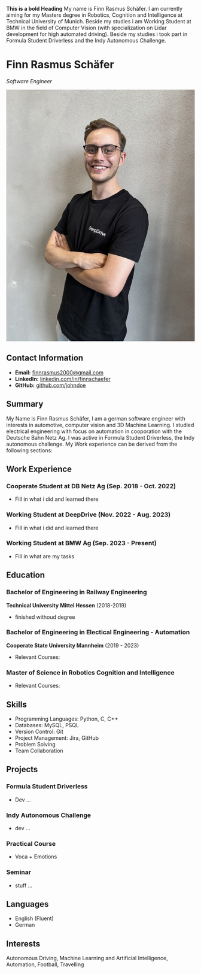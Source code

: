 **This is a bold Heading**
My name is Finn Rasmus Schäfer. I am currently aiming for my Masters degree in Robotics, Cognition and Intelligence at Technical University of Munich. Beside my studies i am Working Student at BMW in the field of Computer Vision (with specialization on Lidar development for high automated driving). Beside my studies i took part in Formula Student Driverless and the Indy Autonomous Challenge. 

# Finn Rasmus Schäfer
*Software Engineer*

![Profile Picture](img/Finn.jpg)

## Contact Information
- **Email:** finnrasmus2000@gmail.com
- **LinkedIn:** [linkedin.com/in/finnschaefer](https://www.linkedin.com/in/johndoe)
- **GitHub:** [github.com/johndoe](https://github.com/finnschaefer1901)

## Summary
My Name is Finn Rasmus Schäfer, I am a german software engineer with interests in automotive, computer vision and 3D Machine Learning. I studied electrical engineering with focus on automation in cooporation with the Deutsche Bahn Netz Ag. I was active in Formula Student Driverless, the Indy autonomous challenge. My Work experience can be derived from the following sections:

## Work Experience
### Cooperate Student at DB Netz Ag (Sep. 2018 - Oct. 2022)
- Fill in what i did and learned there

### Working Student at DeepDrive (Nov. 2022 - Aug. 2023)
- Fill in what i did and learned there

### Working Student at BMW Ag (Sep. 2023 - Present)
- Fill in what are my tasks

## Education
### Bachelor of Engineering in Railway Engineering
**Technical University Mittel Hessen** (2018-2019)
- finished withoud degree
### Bachelor of Engineering in Electical Engineering - Automation
**Cooperate State University Mannheim** (2019 - 2023)
- Relevant Courses: 
### Master of Science in Robotics Cognition and Intelligence
- Relevant Courses:


## Skills
- Programming Languages: Python, C, C++
- Databases: MySQL, PSQL
- Version Control: Git
- Project Management: Jira, GitHub
- Problem Solving
- Team Collaboration

## Projects
### Formula Student Driverless
- Dev ...

### Indy Autonomous Challenge
- dev ...

### Practical Course
- Voca + Emotions

### Seminar
- stuff ...

## Languages
- English (Fluent)
- German

## Interests
Autonomous Driving, Machine Learning and Artificial Intelligence, Automation, Football, Travelling

